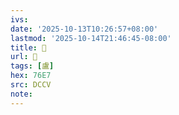 ```yaml
---
ivs:
date: '2025-10-13T10:26:57+08:00'
lastmod: '2025-10-14T21:46:45-08:00'
title: 􀷪
url: 􀷪
tags: [盧]
hex: 76E7
src: DCCV
note:
---
```

